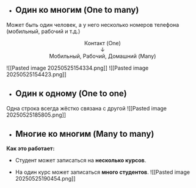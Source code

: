 - ## Один ко многим (One to many)
Может быть один человек, а у него несколько номеров телефона (мобильный, рабочий и т.д.)
<div style="text-align: center">
Контакт (One)<br>
↓<br>
Мобильный,
Рабочий,
Домашний (Many)
</div>

![[Pasted image 20250525154334.png]]
![[Pasted image 20250525154423.png]]
- ## Один к одному (One to one)
Одна строка всегда жёстко связана с другой
![[Pasted image 20250525185805.png]]
- ## Многие ко многим (Many to many)
 **Как это работает:**

- Студент может записаться на **несколько курсов**.
    
- На один курс может записаться **много студентов**.
![[Pasted image 20250525190454.png]]
